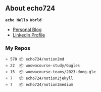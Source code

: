 ## About echo724

<code>**echo Hello World**</code>

- [Personal Blog](https://medium.com/echo-devblog)
- [Linkedin Profile](https://www.linkedin.com/in/eunchan-cho-382001184)

### My Repos
```
⭐️ 570 📦 echo724/notion2md
⭐️ 22  📦 woowacourse-study/Gugles
⭐️ 15  📦 woowacourse-teams/2023-dong-gle
⭐️ 7   📦 echo724/notion2jekyll
⭐️ 7   📦 echo724/notion2medium
```
